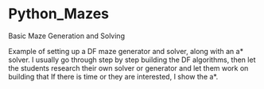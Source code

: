 # Python_Mazes
Basic Maze Generation and Solving

Example of setting up a DF maze generator and solver, along with an a* solver. 
I usually go through step by step building the DF algorithms, 
then let the students research their own solver or generator and let them work on building that
If there is time or they are interested, I show the a*.
